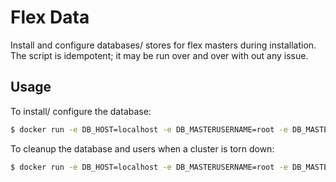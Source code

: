 Flex Data
==

Install and configure databases/ stores for flex masters during installation. The script is idempotent; it may be run over and over with out any issue.

Usage
--

To install/ configure the database:

```bash
$ docker run -e DB_HOST=localhost -e DB_MASTERUSERNAME=root -e DB_MASTERPASSWORD=$something -e DB_PASSWORD=$something_else -e CLUSTER_ID=test quay.io/financialtimes/flex-data
```

To cleanup the database and users when a cluster is torn down:

```bash
$ docker run -e DB_HOST=localhost -e DB_MASTERUSERNAME=root -e DB_MASTERPASSWORD=$something -e DB_PASSWORD=$something_else -e CLUSTER_ID=test BUILDOUT=teardown quay.io/financialtimes/flex-data
```
